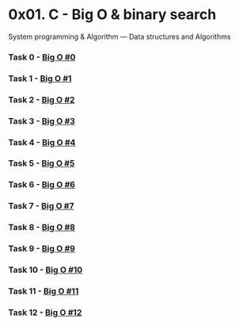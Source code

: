 # 0x01. C - Big O & binary search

System programming & Algorithm ― Data structures and Algorithms

### Task  0 - [Big O #0](BO-0)

### Task  1 - [Big O #1](BO-1)

### Task  2 - [Big O #2](BO-2)

### Task  3 - [Big O #3](BO-3)

### Task  4 - [Big O #4](BO-4)

### Task  5 - [Big O #5](BO-5)

### Task  6 - [Big O #6](BO-6)

### Task  7 - [Big O #7](BO-7)

### Task  8 - [Big O #8](BO-8)

### Task  9 - [Big O #9](BO-9)

### Task 10 - [Big O #10](BO-10)

### Task 11 - [Big O #11](BO-11)

### Task 12 - [Big O #12](BO-12)
